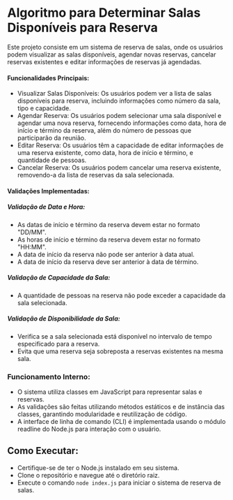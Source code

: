 # Algoritmo para Determinar Salas Disponíveis para Reserva
Este projeto consiste em um sistema de reserva de salas, onde os usuários podem visualizar as salas disponíveis, agendar novas reservas, cancelar reservas existentes e editar informações de reservas já agendadas.
#### Funcionalidades Principais:
- Visualizar Salas Disponíveis: Os usuários podem ver a lista de salas disponíveis para reserva, incluindo informações como número da sala, tipo e capacidade.
- Agendar Reserva: Os usuários podem selecionar uma sala disponível e agendar uma nova reserva, fornecendo informações como data, hora de início e término da reserva, além do número de pessoas que participarão da reunião.
- Editar Reserva: Os usuários têm a capacidade de editar informações de uma reserva existente, como data, hora de início e término, e quantidade de pessoas.
- Cancelar Reserva: Os usuários podem cancelar uma reserva existente, removendo-a da lista de reservas da sala selecionada.

#### Validações Implementadas:
##### Validação de Data e Hora:
- As datas de início e término da reserva devem estar no formato "DD/MM".
- As horas de início e término da reserva devem estar no formato "HH:MM".
- A data de início da reserva não pode ser anterior à data atual.
- A data de início da reserva deve ser anterior à data de término.

##### Validação de Capacidade da Sala:
- A quantidade de pessoas na reserva não pode exceder a capacidade da sala selecionada.

##### Validação de Disponibilidade da Sala:
- Verifica se a sala selecionada está disponível no intervalo de tempo especificado para a reserva.
- Evita que uma reserva seja sobreposta a reservas existentes na mesma sala.

### Funcionamento Interno:
- O sistema utiliza classes em JavaScript para representar salas e reservas.
- As validações são feitas utilizando métodos estáticos e de instância das classes, garantindo modularidade e reutilização de código.
- A interface de linha de comando (CLI) é implementada usando o módulo readline do Node.js para interação com o usuário.

## Como Executar:
- Certifique-se de ter o Node.js instalado em seu sistema.
- Clone o repositório e navegue até o diretório raiz.
- Execute o comando ```node index.js``` para iniciar o sistema de reserva de salas.